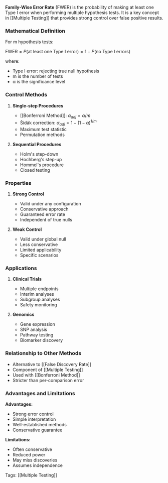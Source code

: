 **Family-Wise Error Rate** (FWER) is the probability of making at least one Type I error when performing multiple hypothesis tests. It is a key concept in [[Multiple Testing]] that provides strong control over false positive results.

### Mathematical Definition
For m hypothesis tests:

$\text{FWER} = P(\text{at least one Type I error}) = 1 - P(\text{no Type I errors})$

where:
- Type I error: rejecting true null hypothesis
- m is the number of tests
- α is the significance level

### Control Methods
1. **Single-step Procedures**
   - [[Bonferroni Method]]: $\alpha_{adj} = \alpha/m$
   - Šidák correction: $\alpha_{adj} = 1-(1-\alpha)^{1/m}$
   - Maximum test statistic
   - Permutation methods

2. **Sequential Procedures**
   - Holm's step-down
   - Hochberg's step-up
   - Hommel's procedure
   - Closed testing

### Properties
1. **Strong Control**
   - Valid under any configuration
   - Conservative approach
   - Guaranteed error rate
   - Independent of true nulls

2. **Weak Control**
   - Valid under global null
   - Less conservative
   - Limited applicability
   - Specific scenarios

### Applications
1. **Clinical Trials**
   - Multiple endpoints
   - Interim analyses
   - Subgroup analyses
   - Safety monitoring

2. **Genomics**
   - Gene expression
   - SNP analysis
   - Pathway testing
   - Biomarker discovery

### Relationship to Other Methods
- Alternative to [[False Discovery Rate]]
- Component of [[Multiple Testing]]
- Used with [[Bonferroni Method]]
- Stricter than per-comparison error

### Advantages and Limitations
**Advantages:**
- Strong error control
- Simple interpretation
- Well-established methods
- Conservative guarantee

**Limitations:**
- Often conservative
- Reduced power
- May miss discoveries
- Assumes independence

Tags:
[[Multiple Testing]]
